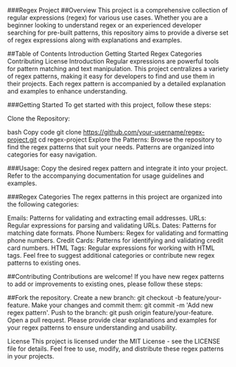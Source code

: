 ###Regex Project
##Overview
This project is a comprehensive collection of regular expressions (regex) for various use cases. Whether you are a beginner looking to understand regex or an experienced developer searching for pre-built patterns, this repository aims to provide a diverse set of regex expressions along with explanations and examples.

##Table of Contents
Introduction
Getting Started
Regex Categories
Contributing
License
Introduction
Regular expressions are powerful tools for pattern matching and text manipulation. This project centralizes a variety of regex patterns, making it easy for developers to find and use them in their projects. Each regex pattern is accompanied by a detailed explanation and examples to enhance understanding.

###Getting Started
To get started with this project, follow these steps:

Clone the Repository:

bash
Copy code
git clone https://github.com/your-username/regex-project.git
cd regex-project
Explore the Patterns:
Browse the repository to find the regex patterns that suit your needs. Patterns are organized into categories for easy navigation.

###Usage:
Copy the desired regex pattern and integrate it into your project. Refer to the accompanying documentation for usage guidelines and examples.

###Regex Categories
The regex patterns in this project are organized into the following categories:

Emails: Patterns for validating and extracting email addresses.
URLs: Regular expressions for parsing and validating URLs.
Dates: Patterns for matching date formats.
Phone Numbers: Regex for validating and formatting phone numbers.
Credit Cards: Patterns for identifying and validating credit card numbers.
HTML Tags: Regular expressions for working with HTML tags.
Feel free to suggest additional categories or contribute new regex patterns to existing ones.

##Contributing
Contributions are welcome! If you have new regex patterns to add or improvements to existing ones, please follow these steps:

##Fork the repository.
Create a new branch: git checkout -b feature/your-feature.
Make your changes and commit them: git commit -m 'Add new regex pattern'.
Push to the branch: git push origin feature/your-feature.
Open a pull request.
Please provide clear explanations and examples for your regex patterns to ensure understanding and usability.

License
This project is licensed under the MIT License - see the LICENSE file for details. Feel free to use, modify, and distribute these regex patterns in your projects.